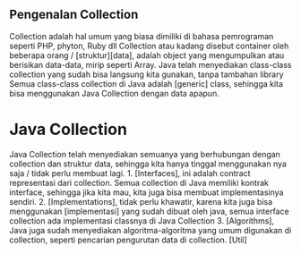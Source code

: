 ## Pengenalan Collection
Collection adalah hal umum yang biasa dimiliki di bahasa pemrograman seperti PHP, phyton, Ruby dll
Collection atau kadang disebut container oleh beberapa orang / [struktur][data], adalah object yang mengumpulkan
    atau berisikan data-data, mirip seperti Array.
Java telah menyediakan class-class collection yang sudah bisa langsung kita gunakan, tanpa tambahan library
Semua class-class collection di Java adalah [generic] class, sehingga kita bisa menggunakan Java
    Collection dengan data apapun.

# Java Collection
Java Collection telah menyediakan semuanya yang berhubungan dengan collection dan struktur data, sehingga
    kita hanya tinggal menggunakan nya saja / tidak perlu membuat lagi.
    1. [Interfaces], ini adalah contract representasi dari collection. Semua collection di Java
        memiliki kontrak interface, sehingga jika kita mau, kita juga bisa membuat implementasinya sendiri.
    2. [Implementations], tidak perlu khawatir, karena kita juga bisa menggunakan [implementasi] yang sudah
        dibuat oleh java, semua interface collection ada implementasi classnya di Java Collection
    3. [Algorithms], Java juga sudah menyediakan algoritma-algoritma yang umum digunakan di collection,
        seperti pencarian pengurutan data di collection. [Util]